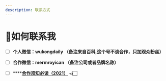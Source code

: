 ```yaml
---
description: 联系方式
---
```


# 📱如何联系我

* [ ] **个人微信：wukongdaily （备注来自百科,这个号不谈合作，只加观众粉丝）**
* [ ] **合作微信：mermroyican   （备注公司或者品牌名称）**
* [ ] \*\*\*\*[**合作须知必读（2021）**](he-zuo-shuo-ming/) **👈🏻**



